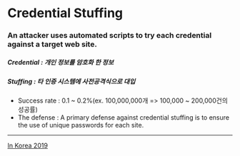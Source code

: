 # Credential Stuffing
### An attacker uses automated scripts to try each credential against a target web site. 
##### Credential : 개인 정보를 암호화 한 정보
##### Stuffing : 타 인증 시스템에 사전공격식으로 대입
* Success rate : 0.1 ~ 0.2%(ex. 100,000,000개 => 100,000 ~ 200,000건의 성공률)
* The defense : A primary defense against credential stuffing is to ensure the use of unique passwords for each site.
----
[In Korea 2019](https://www.boannews.com/media/view.asp?idx=83261)<br>
